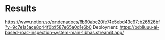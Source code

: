 # Results

https://www.notion.so/omdenadocs/6b60abc20fe74e5ebd43c97cb26526bf?v=9c7e1a5ace8c44f0b9587e65a0d1e6b0
Deployment:   https://bobliuuu-ai-based-road-inspection-system-main-1ibhas.streamlit.app/ 
